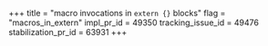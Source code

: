 +++
title = "macro invocations in `extern {}` blocks"
flag = "macros_in_extern"
impl_pr_id = 49350
tracking_issue_id = 49476
stabilization_pr_id = 63931
+++
